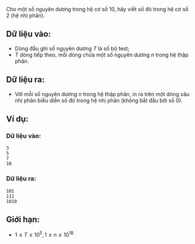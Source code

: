Cho một số nguyên dương trong hệ cơ số $10$, hãy viết số đó trong hệ cơ số $2$ (hệ nhị phân).

## Dữ liệu vào:
- Dòng đầu ghi số nguyên dương $T$ là số bộ test;
- $T$ dòng tiếp theo, mỗi dòng chứa một số nguyên dương $n$ trong hệ thập phân.

## Dữ liệu ra:
- Với mỗi số nguyên dương $n$ trong hệ thập phân, in ra trên một dòng xâu nhị phân biểu diễn số đó trong hệ nhị phân (không bắt đầu bởi số $0$).

## Ví dụ:
### Dữ liệu vào:
```
3
5
7
10
```

### Dữ liệu ra:
```
101
111
1010
```

## Giới hạn:
- $1 ≤ T ≤ 10^5, 1 ≤ n ≤ 10^{18}$